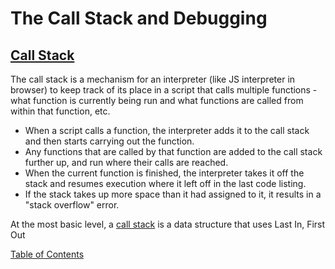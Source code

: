 # The Call Stack and Debugging

## [Call Stack](https://developer.mozilla.org/en-US/docs/Glossary/Call_stack)

The call stack is a mechanism for an interpreter (like JS interpreter in browser) to keep track of its place in a script that calls multiple functions - what function is currently being run and what functions are called from within that function, etc. 

- When a script calls a function, the interpreter adds it to the call stack and then starts carrying out the function.
- Any functions that are called by that function are added to the call stack further up, and run where their calls are reached.
- When the current function is finished, the interpreter takes it off the stack and resumes execution where it left off in the last code listing.
- If the stack takes up more space than it had assigned to it, it results in a "stack overflow" error.

At the most basic level, a [call stack](https://www.freecodecamp.org/news/understanding-the-javascript-call-stack-861e41ae61d4/) is a data structure that uses Last In, First Out

[Table of Contents](../index.md)